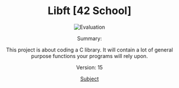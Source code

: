 <h1 align="center"> Libft [42 School] </h1>

<p align="center">
<img href="./RMfile/evaluation.png" alt="Evaluation">
<p>
<!-- <p align="center">
  <a href="https://github.com/JaeSeoKim/badge42">
  <img src="https://badge42.vercel.app/api/v2/cld6lomfp00250fl5aqiuznp2/stats?cursusId=9&coalitionId=piscine"/>
  </a>
</p> -->
<p align="center">Summary:</p>
<p align="center">
This project is about coding a C library.
It will contain a lot of general purpose functions your programs will rely upon.</p>
<p align="center">Version: 15</p>

<p align="center"><a href="./RMfile/en.subject.pdf">Subject</a></p>
